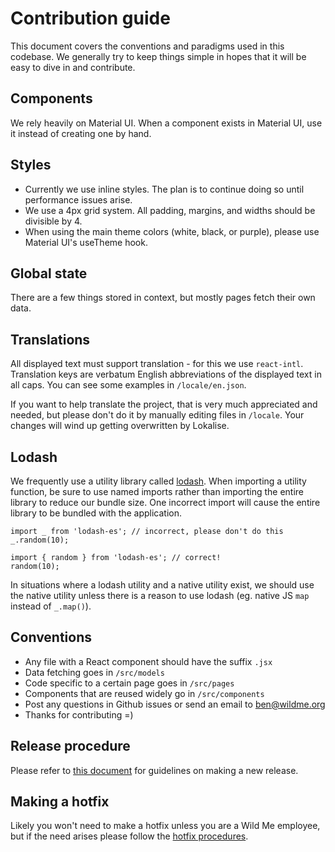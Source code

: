 # Contribution guide

This document covers the conventions and paradigms used in this codebase. We generally try to keep things simple in hopes that it will be easy to dive in and contribute.

## Components

We rely heavily on Material UI. When a component exists in Material UI, use it instead of creating one by hand.

## Styles

- Currently we use inline styles. The plan is to continue doing so until performance issues arise.
- We use a 4px grid system. All padding, margins, and widths should be divisible by 4.
- When using the main theme colors (white, black, or purple), please use Material UI's useTheme hook.

## Global state

There are a few things stored in context, but mostly pages fetch their own data.

## Translations

All displayed text must support translation - for this we use `react-intl`. Translation keys are verbatum English abbreviations of the displayed text in all caps. You can see some examples in `/locale/en.json`.

If you want to help translate the project, that is very much appreciated and needed, but please don't do it by manually editing files in `/locale`. Your changes will wind up getting overwritten by Lokalise.

## Lodash 

We frequently use a utility library called [lodash](https://lodash.com/docs/). When importing a utility function, be sure to use named imports rather than importing the entire library to reduce our bundle size. One incorrect import will cause the entire library to be bundled with the application.

```
import _ from 'lodash-es'; // incorrect, please don't do this
_.random(10);

import { random } from 'lodash-es'; // correct!
random(10);
```

In situations where a lodash utility and a native utility exist, we should use the native utility unless there is a reason to use lodash (eg. native JS `map` instead of `_.map()`).

## Conventions

- Any file with a React component should have the suffix `.jsx`
- Data fetching goes in `/src/models`
- Code specific to a certain page goes in `/src/pages`
- Components that are reused widely go in `/src/components`
- Post any questions in Github issues or send an email to ben@wildme.org
- Thanks for contributing =)

## Release procedure

Please refer to [this document](https://github.com/WildMeOrg/codex-frontend/blob/develop/docs/release-procedure.md) for guidelines on making a new release.

## Making a hotfix

Likely you won't need to make a hotfix unless you are a Wild Me employee, but if the need arises please follow the [hotfix procedures](https://github.com/WildMeOrg/codex-frontend/blob/develop/docs/hotfix-procedure.md).
